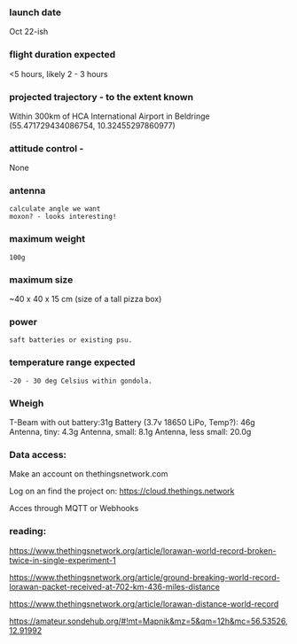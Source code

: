 ### launch date

Oct 22-ish

### flight duration expected
<5 hours, likely 2 - 3 hours

### projected trajectory - to the extent known
Within 300km of HCA International Airport in Beldringe (55.471729434086754, 10.32455297860977)

### attitude control -
None

### antenna
	calculate angle we want
	moxon? - looks interesting!

### maximum weight
	100g

### maximum size
 ~40 x 40 x 15 cm (size of a tall pizza box)
 
### power
	saft batteries or existing psu.

### temperature range expected
	-20 - 30 deg Celsius within gondola.

### Wheigh
T-Beam with out battery:31g
Battery (3.7v 18650 LiPo, Temp?): 46g
Antenna, tiny: 4.3g
Antenna, small: 8.1g
Antenna, less small: 20.0g

### Data access:
Make an account on thethingsnetwork.com

Log on an find the project on:
https://cloud.thethings.network

Acces through MQTT or Webhooks

### reading:

https://www.thethingsnetwork.org/article/lorawan-world-record-broken-twice-in-single-experiment-1

https://www.thethingsnetwork.org/article/ground-breaking-world-record-lorawan-packet-received-at-702-km-436-miles-distance

https://www.thethingsnetwork.org/article/lorawan-distance-world-record

https://amateur.sondehub.org/#!mt=Mapnik&mz=5&qm=12h&mc=56.53526,12.91992
